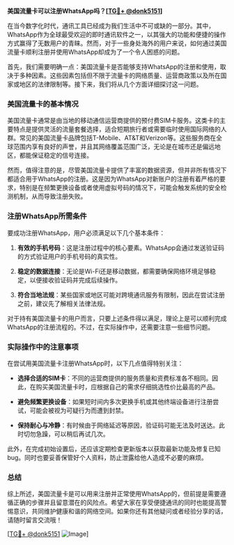**美国流量卡可以注册WhatsApp吗？[[TG💪+ @donk5151](https://t.me/s/donk5151)]**

在当今数字化时代，通讯工具已经成为我们生活中不可或缺的一部分。其中，WhatsApp作为全球最受欢迎的即时通讯软件之一，以其强大的功能和便捷的操作方式赢得了无数用户的青睐。然而，对于一些身处海外的用户来说，如何通过美国流量卡顺利注册并使用WhatsApp却成为了一个令人困惑的问题。

首先，我们需要明确一点：美国流量卡是否能够支持WhatsApp的注册和使用，取决于多种因素。这些因素包括但不限于流量卡的网络质量、运营商政策以及所在国家或地区的法律限制等。接下来，我们将从几个方面详细探讨这一问题。

### 美国流量卡的基本情况

美国流量卡通常是由当地的移动通信运营商提供的预付费SIM卡服务。这类卡的主要特点是提供灵活的流量套餐选择，适合短期旅行者或需要临时使用国际网络的人群。常见的美国流量卡品牌包括T-Mobile、AT&T和Verizon等。这些服务商在全球范围内享有良好的声誉，并且其网络覆盖范围广泛，无论是在城市还是偏远地区，都能保证稳定的信号连接。

然而，值得注意的是，尽管美国流量卡提供了丰富的数据资源，但并非所有情况下都适合用于WhatsApp的注册。这是因为WhatsApp对新账户的注册有着严格的要求，特别是在频繁更换设备或者使用虚拟号码的情况下，可能会触发系统的安全检测机制，从而导致注册失败。

### 注册WhatsApp所需条件

要成功注册WhatsApp，用户必须满足以下几个基本条件：

1. **有效的手机号码**：这是注册过程中的核心要素。WhatsApp会通过发送验证码的方式验证用户的手机号码的真实性。
   
2. **稳定的数据连接**：无论是Wi-Fi还是移动数据，都需要确保网络环境足够稳定，以便接收验证码并完成后续操作。

3. **符合当地法规**：某些国家或地区可能对跨境通讯服务有限制，因此在尝试注册之前，建议先了解相关法律法规。

对于持有美国流量卡的用户而言，只要上述条件得以满足，理论上是可以顺利完成WhatsApp的注册流程的。不过，在实际操作中，还需要注意一些细节问题。

### 实际操作中的注意事项

在尝试用美国流量卡注册WhatsApp时，以下几点值得特别关注：

- **选择合适的SIM卡**：不同的运营商提供的服务质量和资费标准各不相同。因此，在购买美国流量卡时，应根据自己的需求仔细挑选性价比最高的产品。
  
- **避免频繁更换设备**：如果短时间内多次更换手机或其他终端设备进行注册尝试，可能会被视为可疑行为而遭到封禁。

- **保持耐心与冷静**：有时候由于网络延迟等原因，验证码可能无法及时送达。此时切勿急躁，可以稍后再试几次。

此外，在完成初始设置后，还应该定期检查更新版本以获取最新功能及修复已知bug。同时也要妥善保管好个人资料，防止泄露给他人造成不必要的麻烦。

### 总结

综上所述，美国流量卡是可以用来注册并正常使用WhatsApp的，但前提是需要遵循正确的步骤并且留意潜在的风险点。希望大家在享受便捷通讯的同时也能提高警惕意识，共同维护健康和谐的网络空间。如果你还有其他疑问或者经验分享的话，请随时留言交流哦！

[[TG💪+ @donk5151](https://t.me/s/donk5151) ![Image](https://i.postimg.cc/rwNCRYN7/Snipaste-2025-04-30-17-27-05.png)]